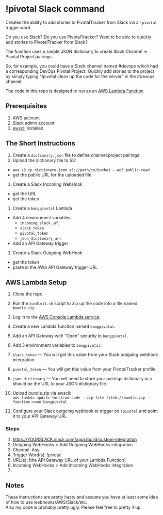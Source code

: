 # !pivotal Slack command

Creates the ability to add stories to PivotalTracker from Slack via a `!pivotal` trigger word.

Do you use Slack? Do you use PivotalTracker? Want to be able to quickly add stories to PivotalTracker from Slack?

The function uses a simple JSON dictionary to create Slack Channel => Pivotal Project pairings.

So, for example, you could have a Slack channel named #devops which had a
corresponding DevOps Pivotal Project. Quickly add stories to the project by
simply typing "!pivotal clean up the code for the server" in the #devops channel.

The code in this repo is designed to run as an [AWS Lambda Function](https://aws.amazon.com/lambda)

## Prerequisites

1. AWS account
2. Slack admin account
3. [awscli](https://aws.amazon.com/cli/) Installed

## The Short Instructions
1.  Create a `dictionary.json` file to define channel:project pairings.
1.  Upload the dictionary file to S3:
  - `aws s3 cp dictionary.json s3://path/to/bucket --acl public-read`
  - get the public URL for the uploaded file
1. Create a Slack Incoming WebHook
  - get the URL
  - get the token
1. Create a `bangpivotal` Lambda
  - Add 4 environment variables
    - `incoming_slack_url`
    - `slack_token`
    - `pivotal_token`
    - `json_dictionary_url`
  - Add an API Gateway trigger
1. Create a Slack Outgoing WebHook
  - get the token
  - paste in the AWS API Gateway trigger URL


## AWS Lambda Setup

1. Clone the repo.
1. Run the `bundleit.sh` script to zip up the code into a file named `bundle.zip`
1. Log in to the [AWS Console Lambda service](https://console.aws.amazon.com/lambda/).
2. Create a new Lambda function named `bangpivotal`.
3. Add an API Gateway with "Open" security to `bangpivotal`.
4. Add 3 environment variables to `bangpivotal`:

  1. `slack_token` — You will get this value from your Slack outgoing webhook integration.
  2. `pivotal_token` — You will get this value from your PivotalTracker profile.
  3. `json_dictionary` — You will need to store your pairings dictionary in a  should be the URL to your JSON dictionary file.

5. Upload bundle.zip via awscli:<br>
  `aws lambda update-function-code --zip-file fileb://bundle.zip --function-name bangpivotal`
6. Configure your Slack outgoing webhook to trigger on `!pivotal` and point it to your API Gateway URL.
  ### Steps
  1. <https://YOURSLACK.slack.com/apps/build/custom-integration>
  2. Outgoing WebHooks > Add Outgoing WebHooks integration
  3. Channel: Any
  4. Trigger Word(s): !pivotal
  5. URL(s): [the API Gateway URL of your Lambda Function]
  6. Incoming WebHooks > Add Incoming WebHooks integration
  7.

## Notes

These instructions are pretty hasty and assume you have at least some idea of how to use webhooks/AWS/Slack/etc.<br>
Also my code is probably pretty ugly. Please feel free to pretty it up.
